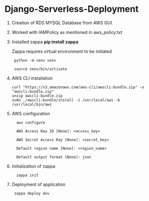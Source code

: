 # Django-Serverless-Deployment

1. Creation of RDS MYSQL Database from AWS GUI.
2. Worked with IAMPolicy as mentioned in aws_policy.txt 
3. Installed zappa
           **pip install zappa**
    
   Zappa requires virtual environment to be initiated 
       
        python -m venv venv
       
        source venv/bin/activate
4. AWS CLI installation
       
       curl "https://s3.amazonaws.com/aws-cli/awscli-bundle.zip" -o "awscli-bundle.zip"
       unzip awscli-bundle.zip
       sudo ./awscli-bundle/install -i /usr/local/aws -b /usr/local/bin/aws
5. AWS configuration

         aws configure
      
         AWS Access Key ID [None]: <access_key>
      
         AWS Secret Access Key [None]: <secret_key>
      
         Default region name [None]: <region_name>
      
         Default output format [None]: json

6. Initialization of zappa
      
         zappa init
         
7. Deployment of application
      
        zappa deploy dev
